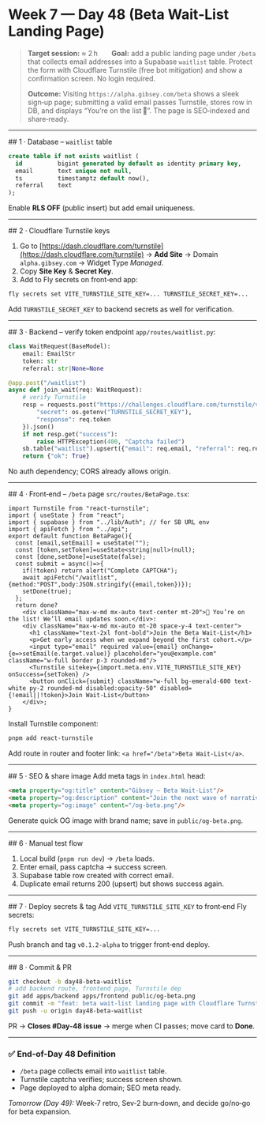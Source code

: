 # Week 7 — Day 48 (Beta Wait‑List Landing Page)

> **Target session:** ≈ 2 h  **Goal:** add a public landing page under `/beta` that collects email addresses into a Supabase `waitlist` table. Protect the form with Cloudflare Turnstile (free bot mitigation) and show a confirmation screen. No login required.
>
> **Outcome:** Visiting `https://alpha.gibsey.com/beta` shows a sleek sign‑up page; submitting a valid email passes Turnstile, stores row in DB, and displays “You’re on the list 🎉”. The page is SEO‑indexed and share‑ready.

---

\## 1 · Database – `waitlist` table

```sql
create table if not exists waitlist (
  id          bigint generated by default as identity primary key,
  email       text unique not null,
  ts          timestamptz default now(),
  referral    text
);
```

Enable **RLS OFF** (public insert) but add email uniqueness.

---

\## 2 · Cloudflare Turnstile keys

1. Go to [https://dash.cloudflare.com/turnstile](https://dash.cloudflare.com/turnstile) → **Add Site** → Domain `alpha.gibsey.com` → Widget Type *Managed*.
2. Copy **Site Key** & **Secret Key**.
3. Add to Fly secrets on front‑end app:

```bash
fly secrets set VITE_TURNSTILE_SITE_KEY=... TURNSTILE_SECRET_KEY=...
```

Add `TURNSTILE_SECRET_KEY` to backend secrets as well for verification.

---

\## 3 · Backend – verify token endpoint
`app/routes/waitlist.py`:

```python
class WaitRequest(BaseModel):
    email: EmailStr
    token: str
    referral: str|None=None

@app.post("/waitlist")
async def join_wait(req: WaitRequest):
    # verify Turnstile
    resp = requests.post("https://challenges.cloudflare.com/turnstile/v0/siteverify", data={
        "secret": os.getenv("TURNSTILE_SECRET_KEY"),
        "response": req.token
    }).json()
    if not resp.get("success"):
        raise HTTPException(400, "Captcha failed")
    sb.table("waitlist").upsert({"email": req.email, "referral": req.referral}).execute()
    return {"ok": True}
```

No auth dependency; CORS already allows origin.

---

\## 4 · Front‑end – `/beta` page
`src/routes/BetaPage.tsx`:

```tsx
import Turnstile from "react-turnstile";
import { useState } from "react";
import { supabase } from "../lib/Auth"; // for SB URL env
import { apiFetch } from "../api";
export default function BetaPage(){
  const [email,setEmail] = useState("");
  const [token,setToken]=useState<string|null>(null);
  const [done,setDone]=useState(false);
  const submit = async()=>{
    if(!token) return alert("Complete CAPTCHA");
    await apiFetch("/waitlist",{method:"POST",body:JSON.stringify({email,token})});
    setDone(true);
  };
  return done?
    <div className="max-w-md mx-auto text-center mt-20">🎉 You’re on the list! We’ll email updates soon.</div>:
    <div className="max-w-md mx-auto mt-20 space-y-4 text-center">
      <h1 className="text-2xl font-bold">Join the Beta Wait‑List</h1>
      <p>Get early access when we expand beyond the first cohort.</p>
      <input type="email" required value={email} onChange={e=>setEmail(e.target.value)} placeholder="you@example.com" className="w-full border p-3 rounded-md"/>
      <Turnstile sitekey={import.meta.env.VITE_TURNSTILE_SITE_KEY} onSuccess={setToken} />
      <button onClick={submit} className="w-full bg-emerald-600 text-white py-2 rounded-md disabled:opacity-50" disabled={!email||!token}>Join Wait‑List</button>
    </div>;
}
```

Install Turnstile component:

```bash
pnpm add react-turnstile
```

Add route in router and footer link: `<a href="/beta">Beta Wait‑List</a>`.

---

\## 5 · SEO & share image
Add meta tags in `index.html` head:

```html
<meta property="og:title" content="Gibsey – Beta Wait‑List"/>
<meta property="og:description" content="Join the next wave of narrative AI explorers."/>
<meta property="og:image" content="/og-beta.png"/>
```

Generate quick OG image with brand name; save in `public/og-beta.png`.

---

\## 6 · Manual test flow

1. Local build (`pnpm run dev`) → `/beta` loads.
2. Enter email, pass captcha → success screen.
3. Supabase table row created with correct email.
4. Duplicate email returns 200 (upsert) but shows success again.

---

\## 7 · Deploy secrets & tag
Add `VITE_TURNSTILE_SITE_KEY` to front‑end Fly secrets:

```bash
fly secrets set VITE_TURNSTILE_SITE_KEY=...
```

Push branch and tag `v0.1.2-alpha` to trigger front‑end deploy.

---

\## 8 · Commit & PR

```bash
git checkout -b day48-beta-waitlist
# add backend route, frontend page, Turnstile dep
git add apps/backend apps/frontend public/og-beta.png
git commit -m "feat: beta wait‑list landing page with Cloudflare Turnstile"
git push -u origin day48-beta-waitlist
```

PR → **Closes #Day-48 issue** → merge when CI passes; move card to **Done**.

---

### ✅ End-of-Day 48 Definition

* `/beta` page collects email into `waitlist` table.
* Turnstile captcha verifies; success screen shown.
* Page deployed to alpha domain; SEO meta ready.

*Tomorrow (Day 49):* Week‑7 retro, Sev‑2 burn‑down, and decide go/no‑go for beta expansion.